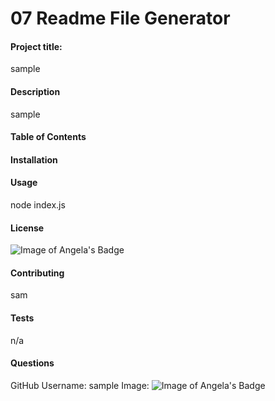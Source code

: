 # 07 Readme File Generator

#### Project title: 

sample

#### Description 

sample

#### Table of Contents 



#### Installation 



#### Usage 

node index.js

#### License 

![Image of Angela's Badge](https://img.shields.io/static/v1?label=license&message=none%20chosen&color=green)

#### Contributing 

sam

#### Tests 

n/a

#### Questions
GitHub Username: sample
Image: ![Image of Angela's Badge](https://img.shields.io/static/v1?label=Angela%27s+Badge&message=This+is+my+badge&color=red)